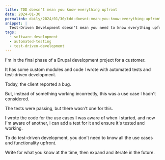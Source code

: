 ```yaml
---
title: TDD doesn't mean you know everything upfront
date: 2024-01-30
permalink: daily/2024/01/30/tdd-doesnt-mean-you-know-everything-upfront
snippet: |
  Test-Driven Development doesn't mean you need to know everything upfront.
tags:
  - software-development
  - automated-testing
  - test-driven-development
---
```


I'm in the final phase of a Drupal development project for a customer.

It has some custom modules and code I wrote with automated tests and test-driven development.

Today, the client reported a bug.

But, instead of something working incorrectly, this was a use case I hadn't considered.

The tests were passing, but there wasn't one for this.

I wrote the code for the use cases I was aware of when I started, and now I'm aware of another, I can add a test for it and ensure it's tested and working.

To do test-driven development, you don't need to know all the use cases and functionality upfront.

Write for what you know at the time, then expand and iterate in the future.
